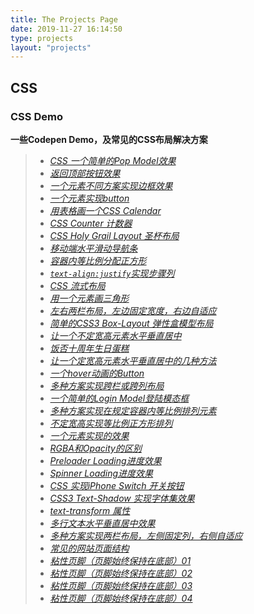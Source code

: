 ```yaml
---
title: The Projects Page
date: 2019-11-27 16:14:50
type: projects
layout: "projects"
---
```



## CSS

### CSS Demo

**一些Codepen Demo，及常见的CSS布局解决方案**
> + [*CSS 一个简单的Pop Model效果*](http://localhost:4000/some_things_about_css/demo/css-pop-dialog.html)
> + [*返回顶部按钮效果*](http://localhost:4000/some_things_about_css/demo/back-top-up.html)
> + [*一个元素不同方案实现边框效果*](http://localhost:4000/some_things_about_css/demo/border-effect.html)
> + [*一个元素实现button*](http://localhost:4000/some_things_about_css/demo/button.html)
> + [*用表格画一个CSS Calendar*](http://localhost:4000/some_things_about_css/demo/calendar.html)
> + [*CSS Counter 计数器*](http://localhost:4000/some_things_about_css/demo/css-counter.html)
> + [*CSS Holy Grail Layout 圣杯布局*](http://localhost:4000/some_things_about_css/demo/css-holy-grail-layout.html)
> + [*移动端水平滑动导航条*](http://localhost:4000/some_things_about_css/demo/css-horizontal-sliding-navbar.html)
> + [*容器内等比例分配正方形*](http://localhost:4000/some_things_about_css/demo/css-square-arrangement.html)
> + [*`text-align:justify`实现步骤列*](http://localhost:4000/some_things_about_css/demo/css-steps.html)
> + [*CSS 流式布局*](http://localhost:4000/some_things_about_css/demo/css-streaming-layout.html)
> + [*用一个元素画三角形*](http://localhost:4000/some_things_about_css/demo/css-triangle.html)
> + [*左右两栏布局，左边固定宽度，右边自适应*](http://localhost:4000/some_things_about_css/demo/css-two-column-contour-layout.html)
> + [*简单的CSS3 Box-Layout 弹性盒模型布局*](http://localhost:4000/some_things_about_css/demo/css3-box-layout-column-aliquots.html)
> + [*让一个不定宽高元素水平垂直居中*](http://localhost:4000/some_things_about_css/demo/element-horizontal-vertical-center.html)
> + [*饭否十周年生日蛋糕*](http://localhost:4000/some_things_about_css/demo/fanfou-birthday-cake.html)
> + [*让一个定宽高元素水平垂直居中的几种方法*](http://localhost:4000/some_things_about_css/demo/fixed-width-elements-horizontally-vertically-centered.html)
> + [*一个hover动画的Button*](http://localhost:4000/some_things_about_css/demo/hover-effect.html)
> + [*多种方案实现跨栏或跨列布局*](http://localhost:4000/some_things_about_css/demo/hurdling-or-cross-column-layouts.html)
> + [*一个简单的Login Model登陆模态框*](http://localhost:4000/some_things_about_css/demo/login-box-model.html)
> + [*多种方案实现在规定容器内等比例排列元素*](http://localhost:4000/some_things_about_css/demo/multiple-solutions-square-arrangement.html)
> + [*不定宽高实现等比例正方形排列*](http://localhost:4000/some_things_about_css/demo/no-fixed-width-to-achieve-square.html)
> + [*一个元素实现的效果*](http://localhost:4000/some_things_about_css/demo/one-element-completes-effect.html)
> + [*RGBA和Opacity的区别*](http://localhost:4000/some_things_about_css/demo/rgba-opacity.html)
> + [*Preloader Loading进度效果*](http://localhost:4000/some_things_about_css/demo/pre-loading.html)
> + [*Spinner Loading进度效果*](http://localhost:4000/some_things_about_css/demo/spinner-loading.html)
> + [*CSS 实现iPhone Switch 开关按钮*](http://localhost:4000/some_things_about_css/demo/switch-button.html)
> + [*CSS3 Text-Shadow 实现字体集效果*](http://localhost:4000/some_things_about_css/demo/text-shadow.html)
> + [*text-transform 属性*](http://localhost:4000/some_things_about_css/demo/text-transform.html)
> + [*多行文本水平垂直居中效果*](http://localhost:4000/some_things_about_css/demo/text-vertical-centering.html)
> + [*多种方案实现两栏布局，左侧固定列，右侧自适应*](http://localhost:4000/some_things_about_css/demo/two-columns-layout.html)
> + [*常见的网站页面结构*](http://localhost:4000/some_things_about_css/demo/web-site-layout.html)
> + [*粘性页脚（页脚始终保持在底部）01*](http://localhost:4000/some_things_about_css/demo/sticky-page-footer-layout-1.html)
> + [*粘性页脚（页脚始终保持在底部）02*](http://localhost:4000/some_things_about_css/demo/sticky-page-footer-layout-2.html)
> + [*粘性页脚（页脚始终保持在底部）03*](http://localhost:4000/some_things_about_css/demo/sticky-page-footer-layout-3.html)
> + [*粘性页脚（页脚始终保持在底部）04*](http://localhost:4000/some_things_about_css/demo/sticky-page-footer-layout-4.html)
> 